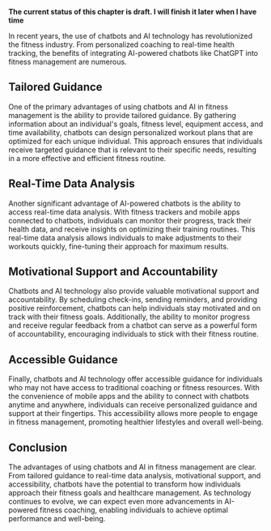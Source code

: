 **The current status of this chapter is draft. I will finish it later when I have time**

In recent years, the use of chatbots and AI technology has revolutionized the fitness industry. From personalized coaching to real-time health tracking, the benefits of integrating AI-powered chatbots like ChatGPT into fitness management are numerous.

Tailored Guidance
-----------------

One of the primary advantages of using chatbots and AI in fitness management is the ability to provide tailored guidance. By gathering information about an individual's goals, fitness level, equipment access, and time availability, chatbots can design personalized workout plans that are optimized for each unique individual. This approach ensures that individuals receive targeted guidance that is relevant to their specific needs, resulting in a more effective and efficient fitness routine.

Real-Time Data Analysis
-----------------------

Another significant advantage of AI-powered chatbots is the ability to access real-time data analysis. With fitness trackers and mobile apps connected to chatbots, individuals can monitor their progress, track their health data, and receive insights on optimizing their training routines. This real-time data analysis allows individuals to make adjustments to their workouts quickly, fine-tuning their approach for maximum results.

Motivational Support and Accountability
---------------------------------------

Chatbots and AI technology also provide valuable motivational support and accountability. By scheduling check-ins, sending reminders, and providing positive reinforcement, chatbots can help individuals stay motivated and on track with their fitness goals. Additionally, the ability to monitor progress and receive regular feedback from a chatbot can serve as a powerful form of accountability, encouraging individuals to stick with their fitness routine.

Accessible Guidance
-------------------

Finally, chatbots and AI technology offer accessible guidance for individuals who may not have access to traditional coaching or fitness resources. With the convenience of mobile apps and the ability to connect with chatbots anytime and anywhere, individuals can receive personalized guidance and support at their fingertips. This accessibility allows more people to engage in fitness management, promoting healthier lifestyles and overall well-being.

Conclusion
----------

The advantages of using chatbots and AI in fitness management are clear. From tailored guidance to real-time data analysis, motivational support, and accessibility, chatbots have the potential to transform how individuals approach their fitness goals and healthcare management. As technology continues to evolve, we can expect even more advancements in AI-powered fitness coaching, enabling individuals to achieve optimal performance and well-being.
